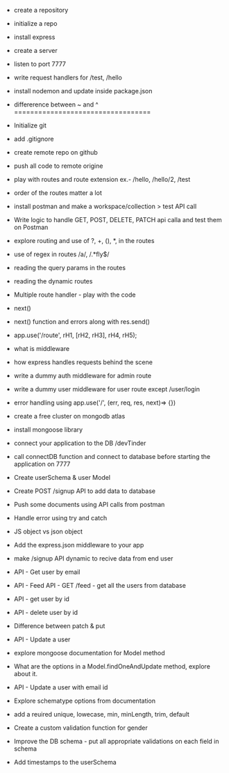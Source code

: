 - create a repository
- initialize a repo
- install express
- create a server
- listen to port 7777
- write request handlers for /test, /hello
- install nodemon and update inside package.json
- differerence between ~ and ^
==================================

- Initialize git
- add .gitignore
- create remote repo on github
- push all code to remote origine
- play with routes and route extension ex.- /hello, /hello/2, /test
- order of the routes matter a lot
- install postman and make a workspace/collection > test API call
- Write logic to handle GET, POST, DELETE, PATCH api calla and test them on Postman

- explore routing and use of ?, +, (), *, in the routes
- use of regex in routes /a/, /.*fly$/
- reading the query params in the routes
- reading the dynamic routes 

- Multiple route handler - play with the code
- next()
- next() function and errors along with res.send()
- app.use('/route', rH1, [rH2, rH3], rH4, rH5);

- what is middleware 
- how express handles requests behind the scene

- write a dummy auth middleware for admin route
- write a dummy user middleware for user route except /user/login

- error handling using app.use('/', (err, req, res, next)=> {})

- create a free cluster on mongodb atlas
- install mongoose library
- connect your application to the DB <connection-url>/devTinder
- call connectDB function and connect to database before starting the application on 7777 

- Create userSchema & user Model
- Create POST /signup API to add data to database
- Push some documents using API calls from postman
- Handle error using try and catch

- JS object vs json object
- Add the express.json middleware to your app
- make /signup API dynamic to recive data from end user  
- API - Get user by email
- API - Feed API - GET /feed - get all the users from database
- API - get user by id 
- API - delete user by id
- Difference between patch & put
- API - Update a user
- explore mongoose documentation for Model method
- What are the options in a Model.findOneAndUpdate method, explore about it.
- API - Update a user with email id

- Explore schematype options from documentation
- add a reuired unique, lowecase, min, minLength, trim, default
- Create a custom validation function for gender
- Improve the DB schema - put all appropriate validations on each field in schema
- Add timestamps to the userSchema

